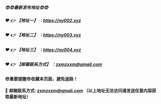 ##### :sunglasses::sunglasses:最新发布地址:sunglasses::sunglasses:

##### :heart: :point_right: 【地址一】 ：https://ny002.xyz
##### :heart: :point_right: 【地址二】 ：https://ny003.xyz
##### :heart: :point_right: 【地址三】 ：https://ny004.xyz

##### :heart: :point_right: 【邮箱联系方式】 ：zxmzxxm@gmail.com

#### :sunglasses:重要提醒:sunglasses:收藏本页面，避免迷路！


:e-mail: __邮箱联系方式: zxmzxxm@gmail.com （以上地址无法访问请发送任意内容获取最新地址）__
